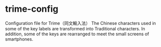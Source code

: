 # trime-config
Configuration file for Trime（同文輸入法）
The Chinese characters used in some of the key labels are transformed into Traditional characters.
In addition, some of the keys are rearranged to meet the small screens of smartphones.
